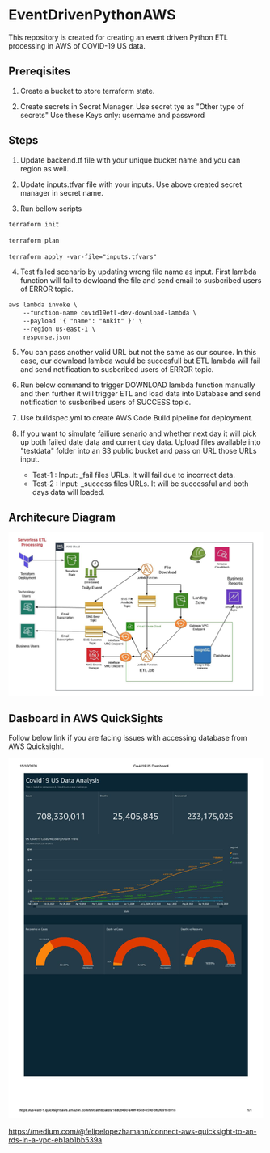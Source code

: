 # EventDrivenPythonAWS
This repository is created for creating an event driven Python ETL processing in AWS of COVID-19 US data.

## Prereqisites

1. Create a bucket to store terraform state.

2. Create secrets in Secret Manager. Use secret tye as "Other type of secrets"
    Use these Keys only: username and password

## Steps

1. Update backend.tf file with your unique bucket name and you can region as well.

2. Update inputs.tfvar file with your inputs. Use above created secret manager in secret name.

3. Run bellow scripts
```
terraform init

terraform plan

terraform apply -var-file="inputs.tfvars"

```

4. Test failed scenario by updating wrong file name as input. First lambda function will fail to dowloand the file and send email to susbcribed users of ERROR topic.
```
aws lambda invoke \
    --function-name covid19etl-dev-download-lambda \
    --payload '{ "name": "Ankit" }' \
	--region us-east-1 \
    response.json
```
5. You can pass another valid URL but not the same as our source. In this case, our download lambda would be succesfull but ETL lambda will fail and send notification to susbcribed users of ERROR topic.

6. Run below command to trigger DOWNLOAD lambda function manually and then further it will trigger ETL and load data into Database and send notification to susbcribed users of SUCCESS topic.

7. Use buildspec.yml to create AWS Code Build pipeline for deployment.

8. If you want to simulate failiure senario and whether next day it will pick up both failed date data and current day data. Upload files available into "testdata" folder into an S3 public bucket and pass on URL those URLs input.
    - Test-1 : Input: _fail files URLs. It will fail due to incorrect data.
    - Test-2 : Input: _success files URLs. It will be successful and both days data will loaded.

    
## Architecure Diagram

![Screenshot](ServerlessETL_Arch.jpeg)

## Dasboard in AWS QuickSights

Follow below link if you are facing issues with accessing database from AWS Quicksight.

![Screenshot](Covid19US_Dashboard.jpg)

https://medium.com/@felipelopezhamann/connect-aws-quicksight-to-an-rds-in-a-vpc-eb1ab1bb539a